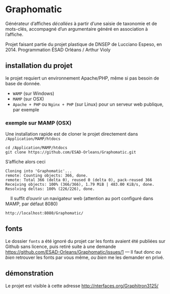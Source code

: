 # Graphomatic

Générateur d’affiches *décallées* à partir d’une saisie de taxonomie et de mots-clés, 
accompagné d’un argumentaire généré en association à l’affiche. 

Projet faisant partie du projet plastique de DNSEP de Lucciano Espeso, en 2014. 
Programmation ÉSAD Orléans / Arthur Violy

## installation du projet

le projet requiert un environnement Apache/PHP, même si pas besoin de base de donnée.

- `WAMP` (sur Windows)
- `MAMP` (sur OSX)
- `Apache + PHP` ou `Nginx + PHP` (sur Linux) pour un serveur web publique, par exemple

### exemple sur MAMP (OSX)

Une installation rapide est de cloner le projet directement dans `/Application/MAMP/htdocs`
	
	cd /Application/MAMP/htdocs
	git clone https://github.com/ESAD-Orleans/Graphomatic.git


S’affiche alors ceci 

	Cloning into 'Graphomatic'...
	remote: Counting objects: 366, done.
	remote: Total 366 (delta 0), reused 0 (delta 0), pack-reused 366
	Receiving objects: 100% (366/366), 1.79 MiB | 483.00 KiB/s, done.
	Resolving deltas: 100% (226/226), done.
  
  
Il suffit d’ouvrir un navigateur web (attention au port configuré dans MAMP, par défaut 8080)

	http://localhost:8080/Graphomatic/
	
## fonts

Le dossier `fonts` a été ignoré du projet car les fonts avaient été publiées sur Github sans licence, puis retiré suite à une demande https://github.com/ESAD-Orleans/Graphomatic/issues/1 —
Il faut donc *ou bien* retrouver les fonts par vous même, *ou bien* me les demander en privé.

## démonstration

Le projet est visible à cette adresse
http://nterfaces.org/Graphitron3125/
